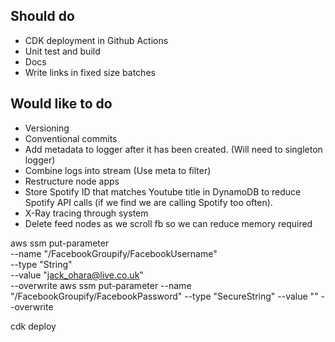 ## Should do
- CDK deployment in Github Actions
- Unit test and build
- Docs
- Write links in fixed size batches
## Would like to do
- Versioning 
- Conventional commits
- Add metadata to logger after it has been created. (Will need to singleton logger)
- Combine logs into stream (Use meta to filter)
- Restructure node apps
- Store Spotify ID that matches Youtube title in DynamoDB to reduce Spotify API calls (if we find we are calling Spotify too often).
- X-Ray tracing through system
- Delete feed nodes as we scroll fb so we can reduce memory required



aws ssm put-parameter \
    --name "/FacebookGroupify/FacebookUsername" \
    --type "String" \
    --value "jack_ohara@live.co.uk" \
    --overwrite
aws ssm put-parameter --name "/FacebookGroupify/FacebookPassword" --type "SecureString" --value "" --overwrite



cdk deploy


